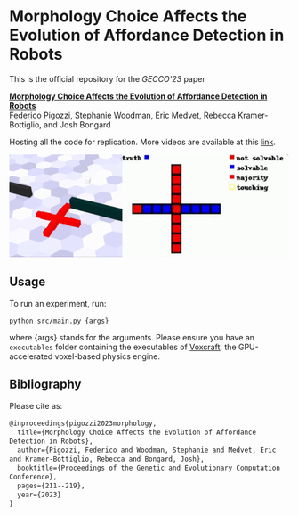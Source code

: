 # Morphology Choice Affects the Evolution of Affordance Detection in Robots
This is the official repository for the *GECCO'23* paper

**<a href="https://github.com/pigozzif/pigozzif.github.io/blob/master/documents/2023_GECCO_VSREvolvedAffordance.pdf">Morphology Choice Affects the Evolution of Affordance Detection in Robots</a>**
<br>
<a href="https://pigozzif.github.io">Federico Pigozzi</a>, Stephanie Woodman, Eric Medvet, Rebecca Kramer-Bottiglio, and Josh Bongard
<br>

Hosting all the code for replication. More videos are available at this [link](https://affordancesoftrobots.github.io/affordancesoftrobots/).

<div align="center">
<img src="teaser.gif"></img>
</div>

## Usage
To run an experiment, run:
```
python src/main.py {args}
```
where {args} stands for the arguments. Please ensure you have an `executables` folder containing the executables of [Voxcraft](https://github.com/pigozzif/voxcraft-sim/tree/master), the GPU-accelerated voxel-based physics engine.

## Bibliography
Please cite as:
```
@inproceedings{pigozzi2023morphology,
  title={Morphology Choice Affects the Evolution of Affordance Detection in Robots},
  author={Pigozzi, Federico and Woodman, Stephanie and Medvet, Eric and Kramer-Bottiglio, Rebecca and Bongard, Josh},
  booktitle={Proceedings of the Genetic and Evolutionary Computation Conference},
  pages={211--219},
  year={2023}
}
```

